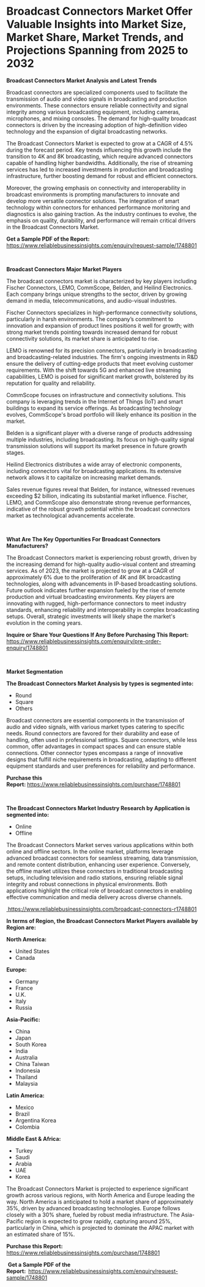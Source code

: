 <p><h1>Broadcast Connectors Market Offer Valuable Insights into Market Size, Market Share, Market Trends, and Projections Spanning from 2025 to 2032</h1></p><p><strong>Broadcast Connectors Market Analysis and Latest Trends</strong></p>
<p><p>Broadcast connectors are specialized components used to facilitate the transmission of audio and video signals in broadcasting and production environments. These connectors ensure reliable connectivity and signal integrity among various broadcasting equipment, including cameras, microphones, and mixing consoles. The demand for high-quality broadcast connectors is driven by the increasing adoption of high-definition video technology and the expansion of digital broadcasting networks.</p><p>The Broadcast Connectors Market is expected to grow at a CAGR of 4.5% during the forecast period. Key trends influencing this growth include the transition to 4K and 8K broadcasting, which require advanced connectors capable of handling higher bandwidths. Additionally, the rise of streaming services has led to increased investments in production and broadcasting infrastructure, further boosting demand for robust and efficient connectors.</p><p>Moreover, the growing emphasis on connectivity and interoperability in broadcast environments is prompting manufacturers to innovate and develop more versatile connector solutions. The integration of smart technology within connectors for enhanced performance monitoring and diagnostics is also gaining traction. As the industry continues to evolve, the emphasis on quality, durability, and performance will remain critical drivers in the Broadcast Connectors Market.</p></p>
<p><strong>Get a Sample PDF of the Report:&nbsp;</strong> <a href="https://www.reliablebusinessinsights.com/enquiry/request-sample/1748801?utm_campaign=2876&utm_medium=2&utm_source=Github&utm_content=ia&utm_term=18042025&utm_id=broadcast-connectors">https://www.reliablebusinessinsights.com/enquiry/request-sample/1748801</a></p>
<p>&nbsp;</p>
<p><strong>Broadcast Connectors Major Market Players</strong></p>
<p><p>The broadcast connectors market is characterized by key players including Fischer Connectors, LEMO, CommScope, Belden, and Heilind Electronics. Each company brings unique strengths to the sector, driven by growing demand in media, telecommunications, and audio-visual industries.</p><p>Fischer Connectors specializes in high-performance connectivity solutions, particularly in harsh environments. The company’s commitment to innovation and expansion of product lines positions it well for growth; with strong market trends pointing towards increased demand for robust connectivity solutions, its market share is anticipated to rise.</p><p>LEMO is renowned for its precision connectors, particularly in broadcasting and broadcasting-related industries. The firm's ongoing investments in R&D ensure the delivery of cutting-edge products that meet evolving customer requirements. With the shift towards 5G and enhanced live streaming capabilities, LEMO is poised for significant market growth, bolstered by its reputation for quality and reliability.</p><p>CommScope focuses on infrastructure and connectivity solutions. This company is leveraging trends in the Internet of Things (IoT) and smart buildings to expand its service offerings. As broadcasting technology evolves, CommScope's broad portfolio will likely enhance its position in the market.</p><p>Belden is a significant player with a diverse range of products addressing multiple industries, including broadcasting. Its focus on high-quality signal transmission solutions will support its market presence in future growth stages. </p><p>Heilind Electronics distributes a wide array of electronic components, including connectors vital for broadcasting applications. Its extensive network allows it to capitalize on increasing market demands.</p><p>Sales revenue figures reveal that Belden, for instance, witnessed revenues exceeding $2 billion, indicating its substantial market influence. Fischer, LEMO, and CommScope also demonstrate strong revenue performances, indicative of the robust growth potential within the broadcast connectors market as technological advancements accelerate.</p></p>
<p>&nbsp;</p>
<p><strong>What Are The Key Opportunities For Broadcast Connectors Manufacturers?</strong></p>
<p><p>The Broadcast Connectors market is experiencing robust growth, driven by the increasing demand for high-quality audio-visual content and streaming services. As of 2023, the market is projected to grow at a CAGR of approximately 6% due to the proliferation of 4K and 8K broadcasting technologies, along with advancements in IP-based broadcasting solutions. Future outlook indicates further expansion fueled by the rise of remote production and virtual broadcasting environments. Key players are innovating with rugged, high-performance connectors to meet industry standards, enhancing reliability and interoperability in complex broadcasting setups. Overall, strategic investments will likely shape the market's evolution in the coming years.</p></p>
<p><strong>Inquire or Share Your Questions If Any Before Purchasing This Report:</strong> <a href="https://www.reliablebusinessinsights.com/enquiry/pre-order-enquiry/1748801?utm_campaign=2876&utm_medium=2&utm_source=Github&utm_content=ia&utm_term=18042025&utm_id=broadcast-connectors">https://www.reliablebusinessinsights.com/enquiry/pre-order-enquiry/1748801</a></p>
<p>&nbsp;</p>
<p><strong>Market Segmentation</strong></p>
<p><strong>The Broadcast Connectors Market Analysis by types is segmented into:</strong></p>
<p><ul><li>Round</li><li>Square</li><li>Others</li></ul></p>
<p><p>Broadcast connectors are essential components in the transmission of audio and video signals, with various market types catering to specific needs. Round connectors are favored for their durability and ease of handling, often used in professional settings. Square connectors, while less common, offer advantages in compact spaces and can ensure stable connections. Other connector types encompass a range of innovative designs that fulfill niche requirements in broadcasting, adapting to different equipment standards and user preferences for reliability and performance.</p></p>
<p><strong>Purchase this Report:&nbsp;</strong><a href="https://www.reliablebusinessinsights.com/purchase/1748801?utm_campaign=2876&utm_medium=2&utm_source=Github&utm_content=ia&utm_term=18042025&utm_id=broadcast-connectors">https://www.reliablebusinessinsights.com/purchase/1748801</a></p>
<p>&nbsp;</p>
<p><strong>The Broadcast Connectors Market Industry Research by Application is segmented into:</strong></p>
<p><ul><li>Online</li><li>Offline</li></ul></p>
<p><p>The Broadcast Connectors Market serves various applications within both online and offline sectors. In the online market, platforms leverage advanced broadcast connectors for seamless streaming, data transmission, and remote content distribution, enhancing user experience. Conversely, the offline market utilizes these connectors in traditional broadcasting setups, including television and radio stations, ensuring reliable signal integrity and robust connections in physical environments. Both applications highlight the critical role of broadcast connectors in enabling effective communication and media delivery across diverse channels.</p></p>
<p><a href="https://www.reliablebusinessinsights.com/broadcast-connectors-r1748801?utm_campaign=2876&utm_medium=2&utm_source=Github&utm_content=ia&utm_term=18042025&utm_id=broadcast-connectors">&nbsp;https://www.reliablebusinessinsights.com/broadcast-connectors-r1748801</a></p>
<p><strong>In terms of Region, the Broadcast Connectors Market Players available by Region are:</strong></p>
<p>
    <p> <strong> North America: </strong>
        <ul>
            <li>United States</li>
            <li>Canada</li>
        </ul>
        </p> 
    <p> <strong> Europe: </strong>
        <ul>
            <li>Germany</li>
            <li>France</li>
            <li>U.K.</li>
            <li>Italy</li>
            <li>Russia</li>
        </ul>
        </p> 
    <p> <strong> Asia-Pacific: </strong>
        <ul>
            <li>China</li>
            <li>Japan</li>
            <li>South Korea</li>
            <li>India</li>
            <li>Australia</li>
            <li>China Taiwan</li>
            <li>Indonesia</li>
            <li>Thailand</li>
            <li>Malaysia</li>
        </ul>
        </p> 
    <p> <strong> Latin America: </strong>
        <ul>
            <li>Mexico</li>
            <li>Brazil</li>
            <li>Argentina Korea</li>
            <li>Colombia</li>
        </ul>
        </p> 
    <p> <strong> Middle East & Africa: </strong>
        <ul>
            <li>Turkey</li>
            <li>Saudi</li>
            <li>Arabia</li>
            <li>UAE</li>
            <li>Korea</li>
        </ul>
    </p>
    </p>
<p><p>The Broadcast Connectors Market is projected to experience significant growth across various regions, with North America and Europe leading the way. North America is anticipated to hold a market share of approximately 35%, driven by advanced broadcasting technologies. Europe follows closely with a 30% share, fueled by robust media infrastructure. The Asia-Pacific region is expected to grow rapidly, capturing around 25%, particularly in China, which is projected to dominate the APAC market with an estimated share of 15%.</p></p>
<p><strong>Purchase this Report: </strong><a href="https://www.reliablebusinessinsights.com/purchase/1748801?utm_campaign=2876&utm_medium=2&utm_source=Github&utm_content=ia&utm_term=18042025&utm_id=broadcast-connectors">https://www.reliablebusinessinsights.com/purchase/1748801</a></p>
<p>&nbsp;<strong>Get a Sample PDF of the Report:&nbsp;&nbsp;</strong><a href="https://www.reliablebusinessinsights.com/enquiry/request-sample/1748801?utm_campaign=2876&utm_medium=2&utm_source=Github&utm_content=ia&utm_term=18042025&utm_id=broadcast-connectors">https://www.reliablebusinessinsights.com/enquiry/request-sample/1748801</a></p>
<p><strong></strong></p>
<p><p></p><p></p><p></p></p>